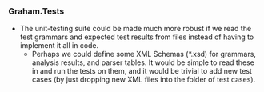 ### Graham.Tests

* The unit-testing suite could be made much more robust if we read the test grammars and expected
  test results from files instead of having to implement it all in code.
  * Perhaps we could define some XML Schemas (*.xsd) for grammars, analysis results, and parser tables.
    It would be simple to read these in and run the tests on them, and it would be trivial to add
    new test cases (by just dropping new XML files into the folder of test cases).